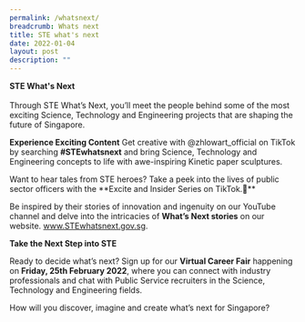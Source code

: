 ```yaml
---
permalink: /whatsnext/
breadcrumb: Whats next
title: STE what's next
date: 2022-01-04
layout: post
description: ""
---
```


<b>STE What's Next</b>
<br>
<br>
Through STE What’s Next, you’ll meet the people behind some of the most exciting Science, Technology and Engineering projects that are shaping the future of Singapore.

**Experience Exciting Content**
Get creative with @zhlowart_official on TikTok by searching **#STEwhatsnext** and bring Science, Technology and Engineering concepts to life with awe-inspiring Kinetic paper sculptures.

Want to hear tales from STE heroes? Take a peek into the lives of public sector officers with the **Excite and Insider Series on TikTok.**

Be inspired by their stories of innovation and ingenuity on our YouTube channel and delve into the intricacies of **What’s Next stories** on our website. www.STEwhatsnext.gov.sg.

**Take the Next Step into STE**

Ready to decide what’s next? Sign up for our **Virtual Career Fair** happening on **Friday, 25th February 2022**, where you can connect with industry professionals and chat with Public Service recruiters in the Science, Technology and Engineering fields.

How will you discover, imagine and create what’s next for Singapore?
